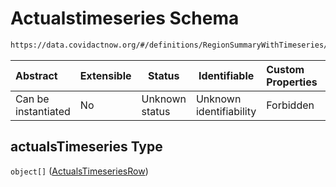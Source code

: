 # Actualstimeseries Schema

```txt
https://data.covidactnow.org/#/definitions/RegionSummaryWithTimeseries/properties/actualsTimeseries
```




| Abstract            | Extensible | Status         | Identifiable            | Custom Properties | Additional Properties | Access Restrictions | Defined In                                                   |
| :------------------ | ---------- | -------------- | ----------------------- | :---------------- | --------------------- | ------------------- | ------------------------------------------------------------ |
| Can be instantiated | No         | Unknown status | Unknown identifiability | Forbidden         | Allowed               | none                | [schemas.json\*](../out/schemas.json "open original schema") |

## actualsTimeseries Type

`object[]` ([ActualsTimeseriesRow](schemas-definitions-actualstimeseriesrow.md))
